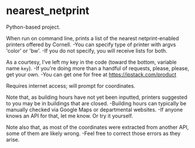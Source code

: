 # nearest_netprint

Python-based project.

When run on command line, prints a list of the nearest netprint-enabled printers offered by Cornell.
    -You can specify type of printer with argvs 'color' or 'bw'.
    -If you do not specify, you will receive lists for both.

As a courtesy, I've left my key in the code (toward the bottom, variable name `key`).
    -If you're doing more than a handful of requests, please, please, get your own.
    -You can get one for free at https://ipstack.com/product

Requires internet access; will prompt for coordinates.

Note that, as building hours have not yet been inputted, printers suggested to you may be in buildings that are closed.
    -Building hours can typically be manually checked via Google Maps or departmental websites.
    -If anyone knows an API for that, let me know. Or try it yourself.

Note also that, as most of the coordinates were extracted from another API, some of them are likely wrong.
    -Feel free to correct those errors as they arise.
